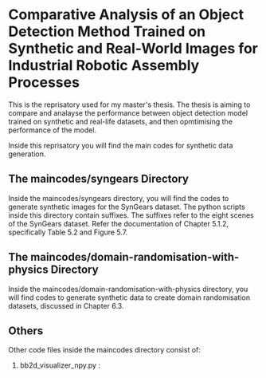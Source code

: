 # Comparative Analysis of an Object Detection Method Trained on Synthetic and Real-World Images for Industrial Robotic Assembly Processes

This is the reprisatory used for my master's thesis. The thesis is aiming to compare and analayse the performance between object detection model trained on synthetic and real-life datasets, and then opmtimising the performance of the model.

Inside this reprisatory you will find the main codes for synthetic data generation.


## The maincodes/syngears Directory

Inside the maincodes/syngears directory, you will find the codes to generate synthetic images for the SynGears dataset. The python scripts inside this directory contain suffixes. The suffixes refer to the eight scenes of the SynGears dataset. Refer the documentation of Chapter 5.1.2, specifically Table 5.2 and Figure 5.7.


## The maincodes/domain-randomisation-with-physics Directory

Inside the maincodes/domain-randomisation-with-physics directory, you will find codes to generate synthetic data to create domain randomisation datasets, discussed in Chapter 6.3.


## Others
Other code files inside the maincodes directory consist of:

1) bb2d_visualizer_npy.py : 
